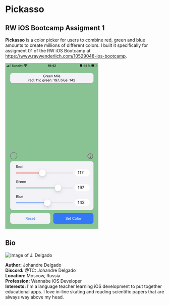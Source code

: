 # Pickasso
## RW iOS Bootcamp Assigment 1

**Pickasso** is a color picker for users to combine red, green and blue amounts to create millions of different colors. I built it specifically for assigment 01 of the RW iOS Bootcamp at https://www.raywenderlich.com/10529048-ios-bootcamp.

![Image of Pickasso Main Screen](Screenshots/picker-portrait.jpg)


## Bio



![Image of J. Delgado](https://avatars3.githubusercontent.com/u/13711262?s=460&u=f591349e6b440dfc7d67ef160cdacc18e35b2ce8&v=4)

**Author:** Johandre Delgado  
**Discord:** @TC: Johandre Delgado  
**Location:** Moscow, Russia  
**Profession:** Wannabe iOS Developer  
**Interests:** I'm a language teacher learning iOS development to put together educational apps. I love in-line skating and reading scientific papers that are always way above my head.
